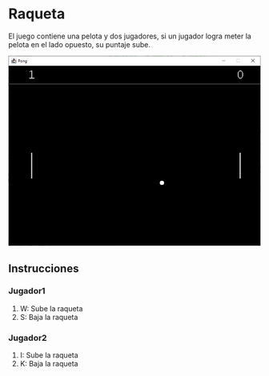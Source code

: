 # Raqueta
El juego contiene una pelota y dos jugadores, si un jugador logra meter la pelota en el lado opuesto, su puntaje sube.

<img src="assets/ImgPrincipal.png"/>

## Instrucciones

### Jugador1
1. W: Sube la raqueta
2. S: Baja la raqueta

### Jugador2
1. I: Sube la raqueta
2. K: Baja la raqueta
